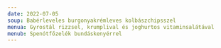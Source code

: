 ```yaml
---
date: 2022-07-05
soup: Babérleveles burgonyakrémleves kolbászchipsszel
menua: Gyrostál rizzsel, krumplival és joghurtos vitaminsalátával
menub: Spenótfőzelék bundáskenyérrel
---
```

